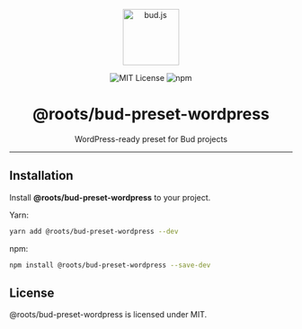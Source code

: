 <p align="center"><img src="https://cdn.roots.io/app/uploads/logo-bud.svg" height="100" alt="bud.js" /></p>

<p align="center">
  <img alt="MIT License" src="https://img.shields.io/github/license/roots/bud?color=%23525ddc&style=flat-square" />
  <img alt="npm" src="https://img.shields.io/npm/v/@roots/bud.svg?color=%23525ddc&style=flat-square" />
</p>

<h1 align="center"><strong>@roots/bud-preset-wordpress</strong></h1>

<p align="center">
  WordPress-ready preset for Bud projects
</p>

---

## Installation

Install **@roots/bud-preset-wordpress** to your project.

Yarn:

```sh
yarn add @roots/bud-preset-wordpress --dev
```

npm:

```sh
npm install @roots/bud-preset-wordpress --save-dev
```

## License

@roots/bud-preset-wordpress is licensed under MIT.
